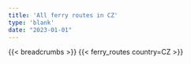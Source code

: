 ```yaml
---
title: 'All ferry routes in CZ'
type: 'blank'
date: "2023-01-01"
---
```


{{< breadcrumbs >}}
{{< ferry_routes country=CZ >}}

